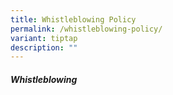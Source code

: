 ```yaml
---
title: Whistleblowing Policy
permalink: /whistleblowing-policy/
variant: tiptap
description: ""
---
```

<h5>Whistleblowing</h5>
<p></p>